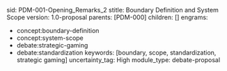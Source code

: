sid: PDM-001-Opening_Remarks_2
stitle: Boundary Definition and System Scope
version: 1.0-proposal
parents: [PDM-000]
children: []
engrams:
  - concept:boundary-definition
  - concept:system-scope
  - debate:strategic-gaming
  - debate:standardization
keywords: [boundary, scope, standardization, strategic gaming]
uncertainty_tag: High
module_type: debate-proposal
